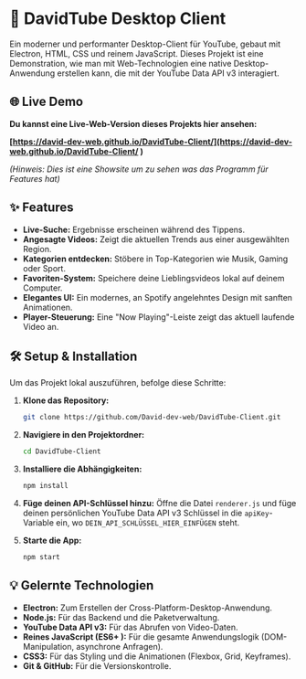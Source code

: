 # 🚀 DavidTube Desktop Client

Ein moderner und performanter Desktop-Client für YouTube, gebaut mit Electron, HTML, CSS und reinem JavaScript. Dieses Projekt ist eine Demonstration, wie man mit Web-Technologien eine native Desktop-Anwendung erstellen kann, die mit der YouTube Data API v3 interagiert.

## 🌐 Live Demo

**Du kannst eine Live-Web-Version dieses Projekts hier ansehen:**

**[https://david-dev-web.github.io/DavidTube-Client/](https://david-dev-web.github.io/DavidTube-Client/ )**

*(Hinweis: Dies ist eine Showsite um zu sehen was das Programm für Features hat)*

## ✨ Features

*   **Live-Suche:** Ergebnisse erscheinen während des Tippens.
*   **Angesagte Videos:** Zeigt die aktuellen Trends aus einer ausgewählten Region.
*   **Kategorien entdecken:** Stöbere in Top-Kategorien wie Musik, Gaming oder Sport.
*   **Favoriten-System:** Speichere deine Lieblingsvideos lokal auf deinem Computer.
*   **Elegantes UI:** Ein modernes, an Spotify angelehntes Design mit sanften Animationen.
*   **Player-Steuerung:** Eine "Now Playing"-Leiste zeigt das aktuell laufende Video an.

## 🛠️ Setup & Installation

Um das Projekt lokal auszuführen, befolge diese Schritte:

1.  **Klone das Repository:**
    ```bash
    git clone https://github.com/David-dev-web/DavidTube-Client.git
    ```
2.  **Navigiere in den Projektordner:**
    ```bash
    cd DavidTube-Client
    ```
3.  **Installiere die Abhängigkeiten:**
    ```bash
    npm install
    ```
4.  **Füge deinen API-Schlüssel hinzu:**
    Öffne die Datei `renderer.js` und füge deinen persönlichen YouTube Data API v3 Schlüssel in die `apiKey`-Variable ein, wo `DEIN_API_SCHLÜSSEL_HIER_EINFÜGEN` steht.
    
5.  **Starte die App:**
    ```bash
    npm start
    ```

## 💡 Gelernte Technologien

*   **Electron:** Zum Erstellen der Cross-Platform-Desktop-Anwendung.
*   **Node.js:** Für das Backend und die Paketverwaltung.
*   **YouTube Data API v3:** Für das Abrufen von Video-Daten.
*   **Reines JavaScript (ES6+ ):** Für die gesamte Anwendungslogik (DOM-Manipulation, asynchrone Anfragen).
*   **CSS3:** Für das Styling und die Animationen (Flexbox, Grid, Keyframes).
*   **Git & GitHub:** Für die Versionskontrolle.

